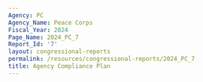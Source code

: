 ```yaml
---
Agency: PC
Agency_Name: Peace Corps
Fiscal_Year: 2024
Page_Name: 2024_PC_7
Report_Id: '7'
layout: congressional-reports
permalink: /resources/congressional-reports/2024_PC_7
title: Agency Compliance Plan
---
```

